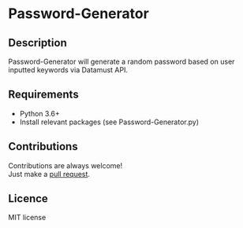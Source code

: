 # Password-Generator
## Description
Password-Generator will generate a random password based on user inputted keywords via Datamust API.  

## Requirements
* Python 3.6+
* Install relevant packages (see Password-Generator.py)

## Contributions
Contributions are always welcome!  
Just make a [pull request](../../pulls).

## Licence
MIT license
